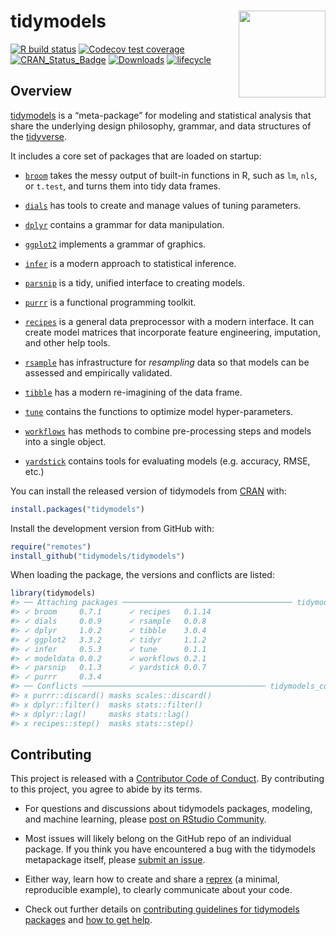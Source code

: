 
<!-- README.md is generated from README.Rmd. Please edit that file -->

# tidymodels <a href='https://tidymodels.tidymodels.org'><img src='tidymodels_hex.png' align="right" height="139" /></a>

<!-- badges: start -->

[![R build
status](https://github.com/tidymodels/tidymodels/workflows/R-CMD-check/badge.svg)](https://github.com/tidymodels/tidymodels/actions)
[![Codecov test
coverage](https://codecov.io/gh/tidymodels/tidymodels/branch/master/graph/badge.svg)](https://codecov.io/gh/tidymodels/tidymodels?branch=master)
[![CRAN\_Status\_Badge](https://www.r-pkg.org/badges/version/tidymodels)](https://cran.r-project.org/web/packages/tidymodels)
[![Downloads](https://cranlogs.r-pkg.org/badges/tidymodels)](https://cran.rstudio.com/package=tidymodels)
[![lifecycle](https://img.shields.io/badge/lifecycle-maturing-blue.svg)](https://www.tidyverse.org/lifecycle/#maturing)
<!-- badges: end -->

## Overview

[tidymodels](https://www.tidymodels.org/) is a “meta-package” for
modeling and statistical analysis that share the underlying design
philosophy, grammar, and data structures of the
[tidyverse](https://www.tidyverse.org/).

It includes a core set of packages that are loaded on startup:

  - [`broom`](https://broom.tidymodels.org/) takes the messy output of
    built-in functions in R, such as `lm`, `nls`, or `t.test`, and turns
    them into tidy data frames.

  - [`dials`](https://dials.tidymodels.org) has tools to create and
    manage values of tuning parameters.

  - [`dplyr`](http://dplyr.tidyverse.org) contains a grammar for data
    manipulation.

  - [`ggplot2`](http://ggplot2.tidyverse.org) implements a grammar of
    graphics.

  - [`infer`](http://infer.netlify.com/) is a modern approach to
    statistical inference.

  - [`parsnip`](https://parsnip.tidymodels.org) is a tidy, unified
    interface to creating models.

  - [`purrr`](http://purrr.tidyverse.org) is a functional programming
    toolkit.

  - [`recipes`](https://recipes.tidymodels.org) is a general data
    preprocessor with a modern interface. It can create model matrices
    that incorporate feature engineering, imputation, and other help
    tools.

  - [`rsample`](https://rsample.tidymodels.org) has infrastructure for
    *resampling* data so that models can be assessed and empirically
    validated.

  - [`tibble`](http://tibble.tidyverse.org) has a modern re-imagining of
    the data frame.

  - [`tune`](https://tune.tidymodels.org) contains the functions to
    optimize model hyper-parameters.

  - [`workflows`](https://workflows.tidymodels.org) has methods to
    combine pre-processing steps and models into a single object.

  - [`yardstick`](https://yardstick.tidymodels.org) contains tools for
    evaluating models (e.g. accuracy, RMSE, etc.)

You can install the released version of tidymodels from
[CRAN](https://CRAN.R-project.org) with:

``` r
install.packages("tidymodels")
```

Install the development version from GitHub with:

``` r
require("remotes")
install_github("tidymodels/tidymodels")
```

When loading the package, the versions and conflicts are listed:

``` r
library(tidymodels)
#> ── Attaching packages ────────────────────────────────────── tidymodels 0.1.1 ──
#> ✓ broom     0.7.1      ✓ recipes   0.1.14
#> ✓ dials     0.0.9      ✓ rsample   0.0.8 
#> ✓ dplyr     1.0.2      ✓ tibble    3.0.4 
#> ✓ ggplot2   3.3.2      ✓ tidyr     1.1.2 
#> ✓ infer     0.5.3      ✓ tune      0.1.1 
#> ✓ modeldata 0.0.2      ✓ workflows 0.2.1 
#> ✓ parsnip   0.1.3      ✓ yardstick 0.0.7 
#> ✓ purrr     0.3.4
#> ── Conflicts ───────────────────────────────────────── tidymodels_conflicts() ──
#> x purrr::discard() masks scales::discard()
#> x dplyr::filter()  masks stats::filter()
#> x dplyr::lag()     masks stats::lag()
#> x recipes::step()  masks stats::step()
```

## Contributing

This project is released with a [Contributor Code of
Conduct](https://contributor-covenant.org/version/2/0/CODE_OF_CONDUCT.html).
By contributing to this project, you agree to abide by its terms.

  - For questions and discussions about tidymodels packages, modeling,
    and machine learning, please [post on RStudio
    Community](https://rstd.io/tidymodels-community).

  - Most issues will likely belong on the GitHub repo of an individual
    package. If you think you have encountered a bug with the tidymodels
    metapackage itself, please [submit an
    issue](https://github.com/tidymodels/tidymodels/issues).

  - Either way, learn how to create and share a
    [reprex](https://rstd.io/reprex) (a minimal, reproducible example),
    to clearly communicate about your code.

  - Check out further details on [contributing guidelines for tidymodels
    packages](https://www.tidymodels.org/contribute/) and [how to get
    help](https://www.tidymodels.org/help/).
